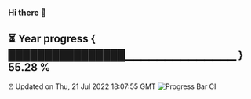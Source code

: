 ### Hi there 👋
⏳ Year progress { ████████████████▁▁▁▁▁▁▁▁▁▁▁▁▁▁ } 55.28 %
---
⏰ Updated on Thu, 21 Jul 2022 18:07:55 GMT
![Progress Bar CI](https://github.com/Moyi321/Moyi321/workflows/Progress%20Bar%20CI/badge.svg)
